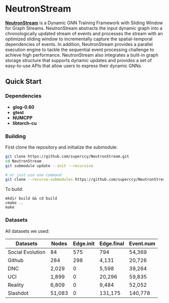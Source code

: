 # NeutronStream
**[NeutronStream](https://github.com/superccy/NeutronStream)** is a Dynamic GNN Training Framework with Sliding Window for Graph Streams.  NeutronStream abstracts the input dynamic graph into a chronologically updated stream of events and processes the stream with an optimized sliding window to incrementally capture the spatial-temporal dependencies of events. In addition, NeutronStream provides a parallel execution engine to tackle the sequential event processing challenge to achieve high performance. NeutronStream also integrates a built-in graph storage structure that supports dynamic updates and provides a set of easy-to-use APIs that allow users to express their dynamic GNNs.

## Quick Start
### Dependencies
- **glog-0.60** 
- **gtest**
- **NUMCPP** 
- **libtorch-cu**

### Building 
First clone the repository and initialize the submodule:

```bash
git clone https://github.com/superccy/NeutronStream.git
cd NeutronStream
git submodule update --init --recursive

# or just use one command
git clone --recurse-submodules https://github.com/superccy/NeutronStream.git
```

To build:

```shell
mkdir build && cd build
cmake ..
make 
```

### Datasets

All datasets we used:

| Datasets  | Nodes   | Edge.init   | Edge.final   | Event.num |
| --------- | ------- | ------- | ---- | ---- |
| Social Evolution  | 84 | 575 | 794 | 54,369 |
| Github  | 284 | 298 | 4,131 | 20,726 |
| DNC  | 2,029 | 0  | 5,598 | 39,264 |
| UCI  | 1,899 | 0  | 20,296 | 59,835 |
| Reality  | 6,809 | 0  | 9,484 | 52,052 |
| Slashdot  | 51,083 | 0  | 131,175 | 140,778 |
